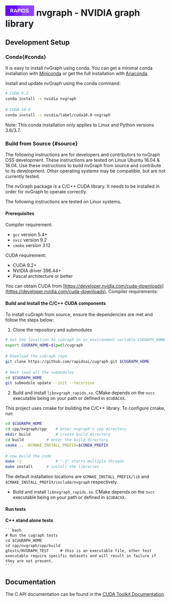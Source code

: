 # <div align="left"><img src="img/rapids_logo.png" width="90px"/>&nbsp;nvgraph - NVIDIA graph library</div>

## Development Setup

### Conda{#conda}

It is easy to install nvGraph using conda. You can get a minimal conda installation with [Miniconda](https://conda.io/miniconda.html) or get the full installation with [Anaconda](https://www.anaconda.com/download).

Install and update nvGraph using the conda command:

```bash
# CUDA 9.2
conda install -c nvidia nvgraph

# CUDA 10.0
conda install -c nvidia/label/cuda10.0 nvgraph 

```

Note: This conda installation only applies to Linux and Python versions 3.6/3.7.

### Build from Source {#source}

The following instructions are for developers and contributors to nvGraph OSS development. These instructions are tested on Linux Ubuntu 16.04 & 18.04. Use these instructions to build nvGraph from source and contribute to its development.  Other operating systems may be compatible, but are not currently tested.

The nvGraph package is a C/C++ CUDA library. It needs to be installed in order for nvGraph to operate correctly.  

The following instructions are tested on Linux systems.


#### Prerequisites

Compiler requirement:

* `gcc`     version 5.4+
* `nvcc`    version 9.2
* `cmake`   version 3.12



CUDA requirement:

* CUDA 9.2+
* NVIDIA driver 396.44+
* Pascal architecture or better

You can obtain CUDA from [https://developer.nvidia.com/cuda-downloads](https://developer.nvidia.com/cuda-downloads).
Compiler requirements:


#### Build and Install the C/C++ CUDA components

To install cuGraph from source, ensure the dependencies are met and follow the steps below:

1) Clone the repository and submodules

  ```bash
  # Set the localtion to cuGraph in an environment variable CUGRAPH_HOME 
  export CUGRAPH_HOME=$(pwd)/cugraph

  # Download the cuGraph repo
  git clone https://github.com/rapidsai/cugraph.git $CUGRAPH_HOME

  # Next load all the submodules
  cd $CUGRAPH_HOME
  git submodule update --init --recursive
  ```

2) Build and install `libnvgraph_rapids.so`. CMake depends on the `nvcc` executable being on your path or defined in `$CUDACXX`.

  This project uses cmake for building the C/C++ library. To configure cmake, run:

  ```bash
  cd $CUGRAPH_HOME
  cd cpp/nvgraph/cpp	# enter nvgraph's cpp directory
  mkdir build   		# create build directory 
  cd build     		# enter the build directory
  cmake .. -DCMAKE_INSTALL_PREFIX=$CONDA_PREFIX 

  # now build the code
  make -j				# "-j" starts multiple threads
  make install		# install the libraries 
  ```

The default installation  locations are `$CMAKE_INSTALL_PREFIX/lib` and `$CMAKE_INSTALL_PREFIX/include/nvgraph` respectively.


- Build and install `libnvgraph_rapids.so`. CMake depends on the `nvcc` executable being on your path or defined in `$CUDACXX`.


#### Run tests

**C++ stand alone tests** 

    ```bash
    # Run the cugraph tests
    cd $CUGRAPH_HOME
    cd cpp/nvgraph/cpp/build
    gtests/NVGRAPH_TEST		# this is an executable file, other test executable require specific datasets and will result in failure if they are not present.
    ```
## Documentation

The C API documentation can be found in the [CUDA Toolkit Documentation](https://docs.nvidia.com/cuda/nvgraph/index.html).



